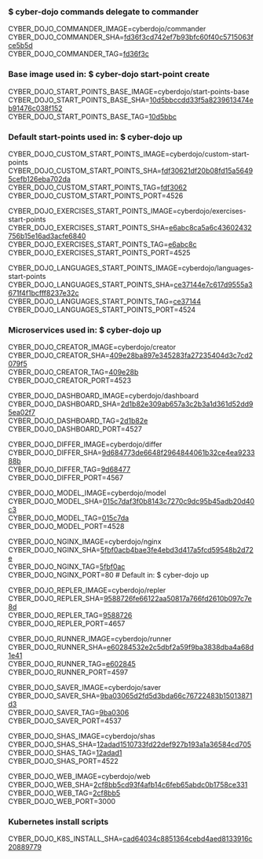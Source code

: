 ### $ cyber-dojo commands delegate to commander

CYBER_DOJO_COMMANDER_IMAGE=cyberdojo/commander  
CYBER_DOJO_COMMANDER_SHA=[fd36f3cd742ef7b93bfc60f40c5715063fce5b5d](https://github.com/cyber-dojo/commander/commit/fd36f3cd742ef7b93bfc60f40c5715063fce5b5d)  
CYBER_DOJO_COMMANDER_TAG=[fd36f3c](https://hub.docker.com/layers/cyberdojo/commander/fd36f3c/images/sha256-c8f6e57cf1a5e765810b5a875385c5e4f6c1cba9832d56cee927e1e9f32dc66e)  

### Base image used in: $ cyber-dojo start-point create

CYBER_DOJO_START_POINTS_BASE_IMAGE=cyberdojo/start-points-base  
CYBER_DOJO_START_POINTS_BASE_SHA=[10d5bbccdd33f5a8239613474eb91476c038f152](https://github.com/cyber-dojo/start-points-base/commit/10d5bbccdd33f5a8239613474eb91476c038f152)  
CYBER_DOJO_START_POINTS_BASE_TAG=[10d5bbc](https://hub.docker.com/layers/cyberdojo/start-points-base/10d5bbc/images/sha256-30c77136bdb91c31a5cfdff539902576b16b15cdd35ab8e8e6d874273fb46cf0)  

### Default start-points used in: $ cyber-dojo up

CYBER_DOJO_CUSTOM_START_POINTS_IMAGE=cyberdojo/custom-start-points  
CYBER_DOJO_CUSTOM_START_POINTS_SHA=[fdf30621df20b08fd15a56495cefb126eba702da](https://github.com/cyber-dojo/custom-start-points/commit/fdf30621df20b08fd15a56495cefb126eba702da)  
CYBER_DOJO_CUSTOM_START_POINTS_TAG=[fdf3062](https://hub.docker.com/layers/cyberdojo/custom-start-points/fdf3062/images/sha256-b6b0c66c0fdec87425550f452755fd49c8abcb9f438a83c456d4909674864db6)  
CYBER_DOJO_CUSTOM_START_POINTS_PORT=4526

CYBER_DOJO_EXERCISES_START_POINTS_IMAGE=cyberdojo/exercises-start-points  
CYBER_DOJO_EXERCISES_START_POINTS_SHA=[e6abc8ca5a6c43602432756b15e16ad3acfe6840](https://github.com/cyber-dojo/exercises-start-points/commit/e6abc8ca5a6c43602432756b15e16ad3acfe6840)  
CYBER_DOJO_EXERCISES_START_POINTS_TAG=[e6abc8c](https://hub.docker.com/layers/cyberdojo/exercises-start-points/e6abc8c/images/sha256-219b880d8cba8ceca2133f40a982db3a81e27be9af783a671917e86d95a977c6)  
CYBER_DOJO_EXERCISES_START_POINTS_PORT=4525

CYBER_DOJO_LANGUAGES_START_POINTS_IMAGE=cyberdojo/languages-start-points  
CYBER_DOJO_LANGUAGES_START_POINTS_SHA=[ce37144e7c617d9555a3671f4f1bcfff8237e32c](https://github.com/cyber-dojo/languages-start-points/commit/ce37144e7c617d9555a3671f4f1bcfff8237e32c)  
CYBER_DOJO_LANGUAGES_START_POINTS_TAG=[ce37144](https://hub.docker.com/layers/cyberdojo/languages-start-points/ce37144/images/sha256-1747ba928d3e800280bcb3be65888ee5be5981e2abf29f8668dbc60016ab5de3)  
CYBER_DOJO_LANGUAGES_START_POINTS_PORT=4524

### Microservices used in: $ cyber-dojo up

CYBER_DOJO_CREATOR_IMAGE=cyberdojo/creator  
CYBER_DOJO_CREATOR_SHA=[409e28ba897e345283fa27235404d3c7cd2079f5](https://github.com/cyber-dojo/creator/commit/409e28ba897e345283fa27235404d3c7cd2079f5)  
CYBER_DOJO_CREATOR_TAG=[409e28b](https://hub.docker.com/layers/cyberdojo/creator/409e28b/images/sha256-e2c18fabb023cb1835ad7b2dba92507431b8eb44bc3c015e61ad3976d9f869ec)  
CYBER_DOJO_CREATOR_PORT=4523

CYBER_DOJO_DASHBOARD_IMAGE=cyberdojo/dashboard  
CYBER_DOJO_DASHBOARD_SHA=[2d1b82e309ab657a3c2b3a1d361d52dd95ea02f7](https://github.com/cyber-dojo/dashboard/commit/2d1b82e309ab657a3c2b3a1d361d52dd95ea02f7)  
CYBER_DOJO_DASHBOARD_TAG=[2d1b82e](https://hub.docker.com/layers/cyberdojo/dashboard/2d1b82e/images/sha256-2014fa05a94b85877eda2edca16d3c3ec515aff28e2ae8c8c605f81c6721856f)  
CYBER_DOJO_DASHBOARD_PORT=4527

CYBER_DOJO_DIFFER_IMAGE=cyberdojo/differ  
CYBER_DOJO_DIFFER_SHA=[9d684773de6648f2964844061b32ce4ea923388b](https://github.com/cyber-dojo/differ/commit/9d684773de6648f2964844061b32ce4ea923388b)  
CYBER_DOJO_DIFFER_TAG=[9d68477](https://hub.docker.com/layers/cyberdojo/differ/9d68477/images/sha256-f7c8bb276522dd7205d91547d53fb74e6e5f9e67b02853d6d5e0b8c701d36d07)  
CYBER_DOJO_DIFFER_PORT=4567

CYBER_DOJO_MODEL_IMAGE=cyberdojo/model  
CYBER_DOJO_MODEL_SHA=[015c7daf3f0b8143c7270c9dc95b45adb20d40c3](https://github.com/cyber-dojo/model/commit/015c7daf3f0b8143c7270c9dc95b45adb20d40c3)  
CYBER_DOJO_MODEL_TAG=[015c7da](https://hub.docker.com/layers/cyberdojo/model/015c7da/images/sha256-fbf4868f25706bcd015b3eebbeba9cc2dbc5a05b38ca90f97b9fa28a6d50903a)  
CYBER_DOJO_MODEL_PORT=4528

CYBER_DOJO_NGINX_IMAGE=cyberdojo/nginx  
CYBER_DOJO_NGINX_SHA=[5fbf0acb4bae3fe4ebd3d417a5fcd59548b2d72e](https://github.com/cyber-dojo/nginx/commit/5fbf0acb4bae3fe4ebd3d417a5fcd59548b2d72e)  
CYBER_DOJO_NGINX_TAG=[5fbf0ac](https://hub.docker.com/layers/cyberdojo/nginx/5fbf0ac/images/sha256-5de3bf4546641bbfe5683c42ef0a9665495c926d5610c5a1e90a211412fcd72d)  
CYBER_DOJO_NGINX_PORT=80 # Default in: $ cyber-dojo up

CYBER_DOJO_REPLER_IMAGE=cyberdojo/repler  
CYBER_DOJO_REPLER_SHA=[9588726fe66122aa50817a766fd2610b097c7e8d](https://github.com/cyber-dojo/repler/commit/9588726fe66122aa50817a766fd2610b097c7e8d)  
CYBER_DOJO_REPLER_TAG=[9588726](https://hub.docker.com/layers/cyberdojo/repler/9588726/images/sha256-a6681daca5a8181e8c3ab0f2b4c8a2333a80b8a6748c2e1da5ca6985b45710b8)  
CYBER_DOJO_REPLER_PORT=4657

CYBER_DOJO_RUNNER_IMAGE=cyberdojo/runner  
CYBER_DOJO_RUNNER_SHA=[e60284532e2c5dbf2a59f9ba3838dba4a68d1e41](https://github.com/cyber-dojo/runner/commit/e60284532e2c5dbf2a59f9ba3838dba4a68d1e41)  
CYBER_DOJO_RUNNER_TAG=[e602845](https://hub.docker.com/layers/cyberdojo/runner/e602845/images/sha256-a4c5eea6a945e8e377a754b3ef4d76c541278ef49e907eaf927e51e21e211566)  
CYBER_DOJO_RUNNER_PORT=4597

CYBER_DOJO_SAVER_IMAGE=cyberdojo/saver  
CYBER_DOJO_SAVER_SHA=[9ba03065d2fd5d3bda66c76722483b15013871d3](https://github.com/cyber-dojo/saver/commit/9ba03065d2fd5d3bda66c76722483b15013871d3)  
CYBER_DOJO_SAVER_TAG=[9ba0306](https://hub.docker.com/layers/cyberdojo/saver/9ba0306/images/sha256-d5b4b493b96a407d46d2ca3af0bb4e9ffd225df78a5aed105224e4120b3b9814)  
CYBER_DOJO_SAVER_PORT=4537

CYBER_DOJO_SHAS_IMAGE=cyberdojo/shas  
CYBER_DOJO_SHAS_SHA=[12adad1510733fd22def927b193a1a36584cd705](https://github.com/cyber-dojo/shas/commit/12adad1510733fd22def927b193a1a36584cd705)  
CYBER_DOJO_SHAS_TAG=[12adad1](https://hub.docker.com/layers/cyberdojo/shas/12adad1/images/sha256-31f9f3d52666d0cfe94b7c65dce8f1a29419a03721017fe7984415ea8eb0ba4d)  
CYBER_DOJO_SHAS_PORT=4522

CYBER_DOJO_WEB_IMAGE=cyberdojo/web  
CYBER_DOJO_WEB_SHA=[2cf8bb5cd93f4afb14c6feb65abdc0b1758ce331](https://github.com/cyber-dojo/web/commit/2cf8bb5cd93f4afb14c6feb65abdc0b1758ce331)  
CYBER_DOJO_WEB_TAG=[2cf8bb5](https://hub.docker.com/layers/cyberdojo/web/2cf8bb5/images/sha256-35acf7a7cd1bfac0c11eb7efc4a6c92a5e2daaf48623a11536011974f01ca96c)  
CYBER_DOJO_WEB_PORT=3000

### Kubernetes install scripts
CYBER_DOJO_K8S_INSTALL_SHA=[cad64034c8851364cebd4aed8133916c20889779](https://github.com/cyber-dojo/k8s-install/commit/cad64034c8851364cebd4aed8133916c20889779)  
